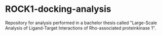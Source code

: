 # ROCK1-docking-analysis
Repository for analysis performed in a bachelor thesis called "Large-Scale Analysis of Ligand-Target Interactions of Rho-associated proteinkinase 1".
